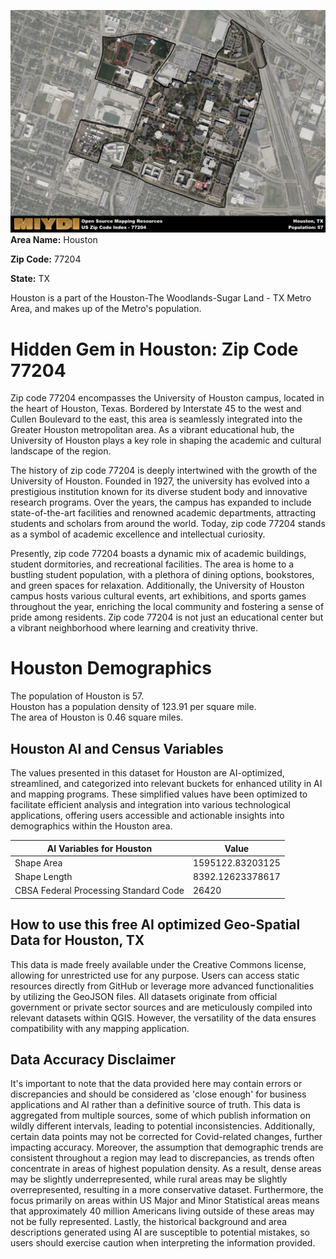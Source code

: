 ![Image Alt Text](../_images/77204.png)
**Area Name:** Houston

**Zip Code:** 77204

**State:** TX

Houston is a part of the Houston-The Woodlands-Sugar Land - TX Metro Area, and makes up  of the Metro's population.  

# Hidden Gem in Houston: Zip Code 77204  
Zip code 77204 encompasses the University of Houston campus, located in the heart of Houston, Texas. Bordered by Interstate 45 to the west and Cullen Boulevard to the east, this area is seamlessly integrated into the Greater Houston metropolitan area. As a vibrant educational hub, the University of Houston plays a key role in shaping the academic and cultural landscape of the region.

The history of zip code 77204 is deeply intertwined with the growth of the University of Houston. Founded in 1927, the university has evolved into a prestigious institution known for its diverse student body and innovative research programs. Over the years, the campus has expanded to include state-of-the-art facilities and renowned academic departments, attracting students and scholars from around the world. Today, zip code 77204 stands as a symbol of academic excellence and intellectual curiosity.

Presently, zip code 77204 boasts a dynamic mix of academic buildings, student dormitories, and recreational facilities. The area is home to a bustling student population, with a plethora of dining options, bookstores, and green spaces for relaxation. Additionally, the University of Houston campus hosts various cultural events, art exhibitions, and sports games throughout the year, enriching the local community and fostering a sense of pride among residents. Zip code 77204 is not just an educational center but a vibrant neighborhood where learning and creativity thrive.

# Houston Demographics

The population of Houston is 57.  
Houston has a population density of 123.91 per square mile.  
The area of Houston is 0.46 square miles.  

## Houston AI and Census Variables

The values presented in this dataset for Houston are AI-optimized, streamlined, and categorized into relevant buckets for enhanced utility in AI and mapping programs. These simplified values have been optimized to facilitate efficient analysis and integration into various technological applications, offering users accessible and actionable insights into demographics within the Houston area.

| AI Variables for Houston | Value |
|-------------|-------|
| Shape Area | 1595122.83203125 |
| Shape Length | 8392.12623378617 |
| CBSA Federal Processing Standard Code | 26420 |

## How to use this free AI optimized Geo-Spatial Data for Houston, TX

This data is made freely available under the Creative Commons license, allowing for unrestricted use for any purpose. Users can access static resources directly from GitHub or leverage more advanced functionalities by utilizing the GeoJSON files. All datasets originate from official government or private sector sources and are meticulously compiled into relevant datasets within QGIS. However, the versatility of the data ensures compatibility with any mapping application.

## Data Accuracy Disclaimer
It's important to note that the data provided here may contain errors or discrepancies and should be considered as 'close enough' for business applications and AI rather than a definitive source of truth. This data is aggregated from multiple sources, some of which publish information on wildly different intervals, leading to potential inconsistencies. Additionally, certain data points may not be corrected for Covid-related changes, further impacting accuracy. Moreover, the assumption that demographic trends are consistent throughout a region may lead to discrepancies, as trends often concentrate in areas of highest population density. As a result, dense areas may be slightly underrepresented, while rural areas may be slightly overrepresented, resulting in a more conservative dataset. Furthermore, the focus primarily on areas within US Major and Minor Statistical areas means that approximately 40 million Americans living outside of these areas may not be fully represented. Lastly, the historical background and area descriptions generated using AI are susceptible to potential mistakes, so users should exercise caution when interpreting the information provided.
